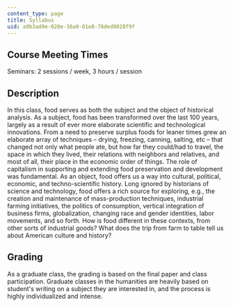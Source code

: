 ```yaml
---
content_type: page
title: Syllabus
uid: a9b3ad9e-020e-36a9-01e8-78ded9028f9f
---
```


Course Meeting Times
--------------------

Seminars: 2 sessions / week, 3 hours / session

Description
-----------

In this class, food serves as both the subject and the object of historical analysis. As a subject, food has been transformed over the last 100 years, largely as a result of ever more elaborate scientific and technological innovations. From a need to preserve surplus foods for leaner times grew an elaborate array of techniques – drying, freezing, canning, salting, etc – that changed not only what people ate, but how far they could/had to travel, the space in which they lived, their relations with neighbors and relatives, and most of all, their place in the economic order of things. The role of capitalism in supporting and extending food preservation and development was fundamental. As an object, food offers us a way into cultural, political, economic, and techno-scientific history. Long ignored by historians of science and technology, food offers a rich source for exploring, e.g., the creation and maintenance of mass-production techniques, industrial farming initiatives, the politics of consumption, vertical integration of business firms, globalization, changing race and gender identities, labor movements, and so forth. How is food different in these contexts, from other sorts of industrial goods? What does the trip from farm to table tell us about American culture and history?

Grading
-------

As a graduate class, the grading is based on the final paper and class participation. Graduate classes in the humanities are heavily based on student's writing on a subject they are interested in, and the process is highly individualized and intense.